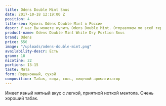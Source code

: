 ```yaml
---
title: Odens Double Mint Snus
date: 2017-10-18 12:19:00 Z
position: 4
title-seo: Купить Odens Double Mint в России
descr: У нас Вы можете купить Odens Double Mint. Отправляем по всей территории России.
product-name: Odens Double Mint White Dry Portion Snus
brand: Odens
price: 550
image: "/uploads/odens-double-mint.png"
availability-descr: Есть
gramm: 10
nicotine: 22
portions: 13-15
taste: Мята
form: Порционный, сухой
composition: Табак, вода, соль, пищевой ароматизатор
---
```


Имеет явный мятный вкус с легкой, приятной ноткой ментола. Очень хороший табак.